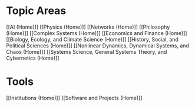 # Topic Areas
[[AI (Home)]]
[[Physics (Home)]]
[[Networks (Home)]]
[[Philosophy (Home)]]
[[Complex Systems (Home)]]
[[Economics and Finance (Home)]]
[[Biology, Ecology, and Climate Science (Home)]]
[[History, Social, and Political Sciences (Home)]]
[[Nonlinear Dynamics, Dynamical Systems, and Chaos (Home)]]
[[Systems Science, General Systems Theory, and Cybernetics  (Home)]]
# Tools
[[Institutions (Home)]]
[[Software and Projects (Home)]]